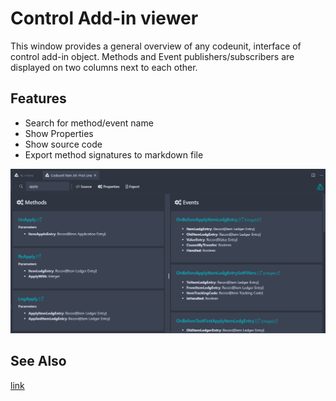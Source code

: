 # Control Add-in viewer

This window provides a general overview of any codeunit, interface of control add-in object. Methods and Event publishers/subscribers are displayed on two columns next to each other.

## Features

-   Search for method/event name
-   Show Properties
-   Show source code
-   Export method signatures to markdown file

![](https://raw.githubusercontent.com/dynasist/ALStudio/master/media/alcodeunit.png)



## See Also

[link](#link)